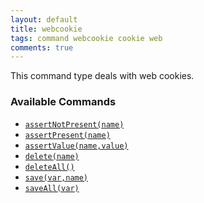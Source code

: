 ```yaml
---
layout: default
title: webcookie
tags: command webcookie cookie web
comments: true
---
```


This command type deals with web cookies.


### Available Commands
- [`assertNotPresent(name)`](assertNotPresent(name))
- [`assertPresent(name)`](assertPresent(name))
- [`assertValue(name,value)`](assertValue(name,value))
- [`delete(name)`](delete(name))
- [`deleteAll()`](deleteAll())
- [`save(var,name)`](save(var,name))
- [`saveAll(var)`](saveAll(var))
